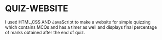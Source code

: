 # QUIZ-WEBSITE
I used HTML,CSS AND JavaScript to make a website for simple quizzing which contains MCQs and has a timer as well and displays final percentage of marks obtained after the end of quiz.
